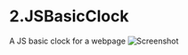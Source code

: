 # 2.JSBasicClock
A JS basic clock for a webpage
![Screenshot](https://github.com/igomez404/2.JSBasicClock/blob/master/Reloj%20Basico%20JS%20para%20pagina%20web.JPG?raw=true)
